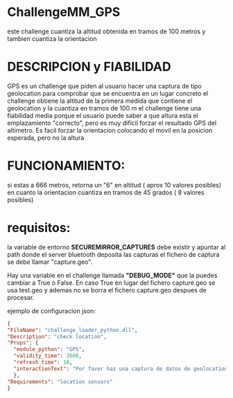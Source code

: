 # ChallengeMM_GPS
este challenge cuantiza la altitud obtenida en tramos de 100 metros y tambien cuantiza la orientacion


# DESCRIPCION y FIABILIDAD
GPS es un challenge que piden al usuario hacer una captura de tipo geolocation para comprobar que se encuentra en un lugar concreto
el challenge obtiene la altitud de la primera medida que contiene el geolocation y la cuantiza en tramos de 100 m
el challenge tiene una fiabilidad media porque el usuario puede saber a que altura esta el emplazamiento "correcto", pero es muy dificil forzar el resultado GPS del altimetro. Es facil forzar la orientacion colocando el movil en la posicion esperada, pero no la altura

# FUNCIONAMIENTO:
si estas a 666 metros, retorna un "6" en altitud ( aprox 10 valores posibles)
en cuanto la orientacion cuantiza en tramos de 45 grados ( 8 valores posibles)


# requisitos:
la variable de entorno **SECUREMIRROR_CAPTURES** debe existir y apuntar al path donde el server bluetooth deposita las capturas
el fichero de captura se debe llamar "capture.geo".

Hay una variable en el challenge  llamada **"DEBUG_MODE"** que la puedes cambiar a True o False. En caso True en lugar del fichero capture.geo se usa test.geo y ademas no se borra el fichero capture.geo despues de procesar. 

ejemplo de configuracion json:
```json 
{
"FileName": "challenge_loader_python.dll",
"Description": "check location",
"Props": {
  "module_python": "GPS",
  "validity_time": 3600,
  "refresh_time": 10,
  "interactionText": "Por favor haz una captura de datos de geolocation",
  },
"Requirements": "location sensors" 
}
```


